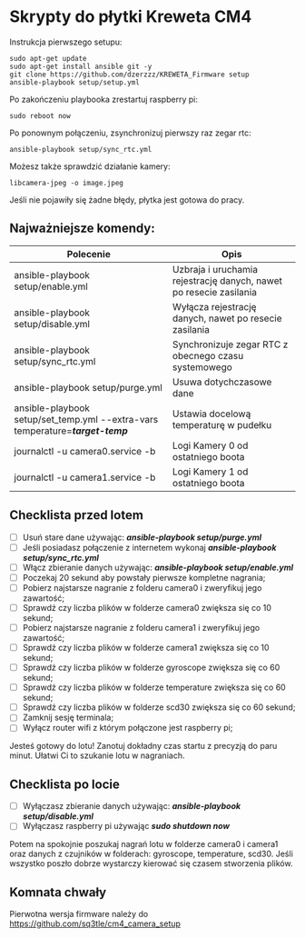 # Skrypty do płytki Kreweta CM4

Instrukcja pierwszego setupu:

    sudo apt-get update
    sudo apt-get install ansible git -y
    git clone https://github.com/dzerzzz/KREWETA_Firmware setup
    ansible-playbook setup/setup.yml
    
Po zakończeniu playbooka zrestartuj raspberry pi:

    sudo reboot now

Po ponownym połączeniu, zsynchronizuj pierwszy raz zegar rtc:

    ansible-playbook setup/sync_rtc.yml

Możesz także sprawdzić działanie kamery:
    
    libcamera-jpeg -o image.jpeg

Jeśli nie pojawiły się żadne błędy, płytka jest gotowa do pracy.

## Najważniejsze komendy:
| Polecenie | Opis |
|--|--|
| ansible-playbook setup/enable.yml | Uzbraja i uruchamia rejestrację danych, nawet po resecie zasilania |
| ansible-playbook setup/disable.yml | Wyłącza rejestrację danych, nawet po resecie zasilania |
| ansible-playbook setup/sync_rtc.yml | Synchronizuje zegar RTC z obecnego czasu systemowego |
| ansible-playbook setup/purge.yml | Usuwa dotychczasowe dane |
| ansible-playbook setup/set_temp.yml --extra-vars temperature=***target-temp***| Ustawia docelową temperaturę w pudełku |
| journalctl -u camera0.service -b | Logi Kamery 0 od ostatniego boota  |
| journalctl -u camera1.service -b | Logi Kamery 1 od ostatniego boota  |

## Checklista przed lotem

 - [ ] Usuń stare dane używając: ***ansible-playbook setup/purge.yml***
 - [ ] Jeśli posiadasz połączenie z internetem wykonaj ***ansible-playbook setup/sync_rtc.yml***
 - [ ] Włącz zbieranie danych używając: ***ansible-playbook setup/enable.yml***
 - [ ] Poczekaj 20 sekund aby powstały pierwsze kompletne nagrania;
 - [ ] Pobierz najstarsze nagranie z folderu camera0 i zweryfikuj jego zawartość;
 - [ ] Sprawdź czy liczba plików w folderze camera0 zwiększa się co 10 sekund;
 - [ ] Pobierz najstarsze nagranie z folderu camera1 i zweryfikuj jego zawartość;
 - [ ] Sprawdź czy liczba plików w folderze camera1 zwiększa się co 10 sekund;
 - [ ] Sprawdź czy liczba plików w folderze gyroscope zwiększa się co 60 sekund;
 - [ ] Sprawdź czy liczba plików w folderze temperature zwiększa się co 60 sekund;
 - [ ] Sprawdź czy liczba plików w folderze scd30 zwiększa się co 60 sekund;
 - [ ] Zamknij sesję terminala;
 - [ ] Wyłącz router wifi z którym połączone jest raspberry pi;
 
Jesteś gotowy do lotu! Zanotuj dokładny czas startu z precyzją do paru minut. Ułatwi Ci to szukanie lotu w nagraniach.

## Checklista po locie
 - [ ] Wyłączasz zbieranie danych używając: ***ansible-playbook setup/disable.yml***
 - [ ] Wyłączasz raspberry pi używając ***sudo shutdown now***

Potem na spokojnie poszukaj nagrań lotu w folderze camera0 i camera1 oraz danych z czujników w folderach: gyroscope, temperature, scd30. Jeśli wszystko poszło dobrze wystarczy kierować się czasem stworzenia plików.

## Komnata chwały
Pierwotna wersja firmware należy do https://github.com/sq3tle/cm4_camera_setup
